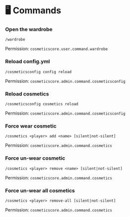 # 🖥 Commands

### Open the wardrobe

`/wardrobe`

Permission: `cosmeticscore.user.command.wardrobe`

### Reload config.yml

`/cosmeticsconfig config reload`

Permission: `cosmeticscore.admin.command.cosmeticsconfig`

### Reload cosmetics

`/cosmeticsconfig cosmetics reload`

Permission: `cosmeticscore.admin.command.cosmeticsconfig`

### Force wear cosmetic

`/cosmetics <player> add <name> [silent|not-silent]`

Permission: `cosmeticscore.admin.command.cosmetics`

### Force un-wear cosmetic

`/cosmetics <player> remove <name> [silent|not-silent]`

Permission: `cosmeticscore.admin.command.cosmetics`

### Force un-wear all cosmetics

`/cosmetics <player> remove-all [silent|not-silent]`

Permission: `cosmeticscore.admin.command.cosmetics`
